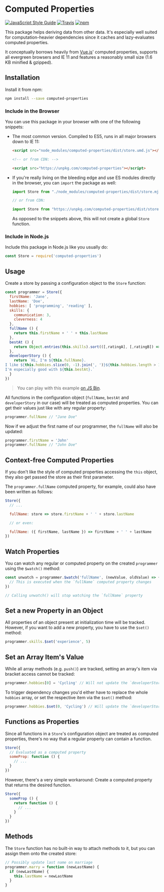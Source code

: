 # Computed Properties

[![JavaScript Style Guide](https://img.shields.io/badge/code_style-standard-brightgreen.svg)](https://standardjs.com)
[![Travis](https://img.shields.io/travis/Loilo/computed-properties.svg)](https://travis-ci.org/Loilo/computed-properties)
[![npm](https://img.shields.io/npm/v/computed-properties.svg)](https://www.npmjs.com/package/computed-properties)

This package helps   deriving data from other data. It's especially well suited for computation-heavier dependencies since it caches and lazy-evaluates computed properties.

It conceptually borrows heavily from [Vue.js](https://vuejs.org)' computed properties, supports all evergreen browsers and IE 11 and features a reasonably small size (1.6 KB minified & gzipped).

## Installation
Install it from npm:

```bash
npm install --save computed-properties
```

### Include in the Browser
You can use this package in your browser with one of the following snippets:

* The most common version. Compiled to ES5, runs in all major browsers down to IE 11:

  ```html
  <script src="node_modules/computed-properties/dist/store.umd.js"></script>

  <!-- or from CDN: -->

  <script src="https://unpkg.com/computed-properties"></script>
  ```

* If you're really living on the bleeding edge and use ES modules directly in the browser, you can `import` the package as well:

  ```javascript
  import Store from "./node_modules/computed-properties/dist/store.mjs"

  // or from CDN:

  import Store from "https://unpkg.com/computed-properties/dist/store.mjs"
  ```

  As opposed to the snippets above, this will not create a global `Store` function.

### Include in Node.js
Include this package in Node.js like you usually do:

```javascript
const Store = require('computed-properties')
```

## Usage
Create a store by passing a configuration object to the `Store` function:

```javascript
const programmer = Store({
  firstName: 'Jane',
  lastName: 'Doe',
  hobbies: [ 'programming', 'reading' ],
  skills: {
    communication: 3,
    cleverness: 4
  },
  fullName () {
    return this.firstName + ' ' + this.lastName
  },
  bestAt () {
    return Object.entries(this.skills).sort(([,ratingA], [,ratingB]) => ratingB - ratingA)[0][0]
  },
  developerStory () {
    return `Hi, I'm ${this.fullName}.
I like ${this.hobbies.slice(0, -1).join(', ')}${this.hobbies.length > 1 ? ' and ' : ''}${this.hobbies[this.hobbies.length - 1]}.
I'm especially good with ${this.bestAt}.`
  }
})
```

> You can play with this example [on JS Bin](https://jsbin.com/pizigehadi/edit?js,console).

All functions in the configuration object (`fullName`, `bestAt` and `developerStory` in our case) will be treated as computed properties. You can get their values just like with any regular property:

```javascript
programmer.fullName // "Jane Doe"
```

Now if we adjust the first name of our programmer, the `fullName` will also be updated:

```javascript
programmer.firstName = 'John'
programmer.fullName // "John Doe"
```

## Context-free Computed Properties
If you don't like the style of computed properties accessing the `this` object, they also get passed the store as their first parameter.

The `programmer.fullName` computed property, for example, could also have been written as follows:

```javascript
Store({
  // ...

  fullName: store => store.firstName + ' ' + store.lastName

  // or even:

  fullName: ({ firstName, lastName }) => firstName + ' ' + lastName
})
```

## Watch Properties
You can watch any regular or computed property on the created `programmer` using the `$watch()` method:

```javascript
const unwatch = programmer.$watch('fullName', (newValue, oldValue) => {
  // This is executed when the `fullName` computed property changes
})

// Calling unwatch() will stop watching the `fullName` property
```


## Set a new Property in an Object
All properties of an object present at initialization time will be tracked. However, if you want to add a new property, you have to use the `$set()` method:

```javascript
programmer.skills.$set('experience', 5)
```

## Set an Array Item's Value
While all array methods (e.g. `push()`) are tracked, setting an array's item via bracket access cannot be tracked:

```javascript
programmer.hobbies[0] = 'Cycling' // Will not update the `developerStory`
```

To trigger dependency changes you'd either have to replace the whole `hobbies` array, or set the respective item via the `$set()` method:

```javascript
programmer.hobbies.$set(0, 'Cycling') // Will update the `developerStory`
```

## Functions as Properties
Since all functions in a `Store`'s configuration object are treated as computed properties, there's no way that a regular property can contain a function.

```javascript
Store({
  // Evaluated as a computed property
  someProp: function () {
    // ...
  }
})
```

However, there's a very simple workaround: Create a computed property that returns the desired function.

```javascript
Store({
  someProp () {
    return function () {
      // ...
    }
  }
})
```


## Methods
The `Store` function has no built-in way to attach methods to it, but you can assign them onto the created store:

```javascript
// Possibly update last name on marriage
programmer.marry = function (newLastName) {
  if (newLastName) {
    this.lastName = newLastName
  }
}
```
